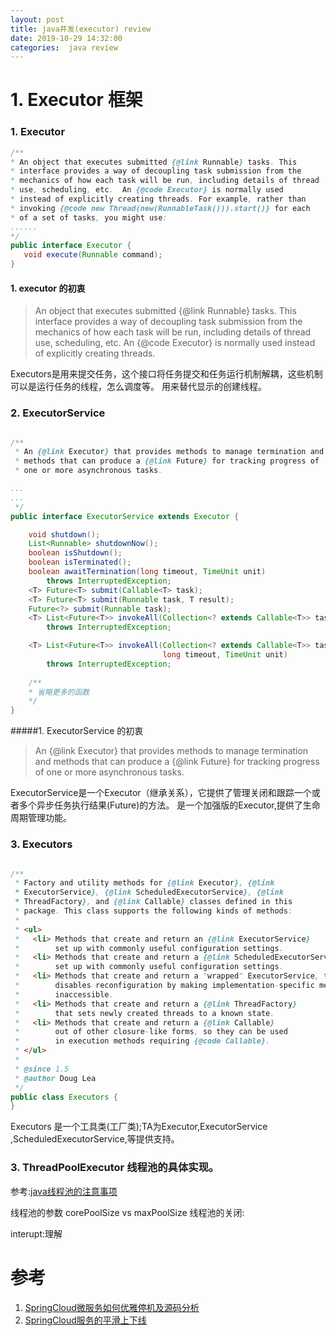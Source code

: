 ```yaml
---
layout: post
title: java并发(executor) review
date: 2019-10-29 14:32:00
categories:  java review
---
```


# 1. Executor 框架
 ### 1. Executor 
 ```java
 /**
 * An object that executes submitted {@link Runnable} tasks. This
 * interface provides a way of decoupling task submission from the
 * mechanics of how each task will be run, including details of thread
 * use, scheduling, etc.  An {@code Executor} is normally used
 * instead of explicitly creating threads. For example, rather than
 * invoking {@code new Thread(new(RunnableTask())).start()} for each
 * of a set of tasks, you might use:
 ......
 */
 public interface Executor {
    void execute(Runnable command);
}
 ```
 #### 1. executor 的初衷
 >An object that executes submitted {@link Runnable} tasks. This
 > interface provides a way of decoupling task submission from the
 > mechanics of how each task will be run, including details of thread
 > use, scheduling, etc.  An {@code Executor} is normally used
 > instead of explicitly creating threads. 

 Executors是用来提交任务，这个接口将任务提交和任务运行机制解耦，这些机制可以是运行任务的线程，怎么调度等。 用来替代显示的创建线程。


### 2. ExecutorService
```java

/**
 * An {@link Executor} that provides methods to manage termination and
 * methods that can produce a {@link Future} for tracking progress of
 * one or more asynchronous tasks.

...
...
 */
public interface ExecutorService extends Executor {

    void shutdown();
    List<Runnable> shutdownNow();
    boolean isShutdown();
    boolean isTerminated();
    boolean awaitTermination(long timeout, TimeUnit unit)
        throws InterruptedException;
    <T> Future<T> submit(Callable<T> task);
    <T> Future<T> submit(Runnable task, T result);
    Future<?> submit(Runnable task);
    <T> List<Future<T>> invokeAll(Collection<? extends Callable<T>> tasks)
        throws InterruptedException;

    <T> List<Future<T>> invokeAll(Collection<? extends Callable<T>> tasks,
                                  long timeout, TimeUnit unit)
        throws InterruptedException;
    
    /**
    * 省略更多的函数
    */
}
```
#####1. ExecutorService 的初衷
 >An {@link Executor} that provides methods to manage termination and
 > methods that can produce a {@link Future} for tracking progress of
 > one or more asynchronous tasks.   

ExecutorService是一个Executor（继承关系），它提供了管理关闭和跟踪一个或者多个异步任务执行结果(Future)的方法。 是一个加强版的Executor,提供了生命周期管理功能。


### 3. Executors
```java

/**
 * Factory and utility methods for {@link Executor}, {@link
 * ExecutorService}, {@link ScheduledExecutorService}, {@link
 * ThreadFactory}, and {@link Callable} classes defined in this
 * package. This class supports the following kinds of methods:
 *
 * <ul>
 *   <li> Methods that create and return an {@link ExecutorService}
 *        set up with commonly useful configuration settings.
 *   <li> Methods that create and return a {@link ScheduledExecutorService}
 *        set up with commonly useful configuration settings.
 *   <li> Methods that create and return a "wrapped" ExecutorService, that
 *        disables reconfiguration by making implementation-specific methods
 *        inaccessible.
 *   <li> Methods that create and return a {@link ThreadFactory}
 *        that sets newly created threads to a known state.
 *   <li> Methods that create and return a {@link Callable}
 *        out of other closure-like forms, so they can be used
 *        in execution methods requiring {@code Callable}.
 * </ul>
 *
 * @since 1.5
 * @author Doug Lea
 */
public class Executors {
}

```
 Executors 是一个工具类(工厂类);TA为Executor,ExecutorService ,ScheduledExecutorService,等提供支持。


### 3. ThreadPoolExecutor 线程池的具体实现。
参考:[java线程池的注意事项](http://quietlistener.github.io/java/%E7%BA%BF%E7%A8%8B%E6%B1%A0/2019/06/01/java%E7%BA%BF%E7%A8%8B%E6%B1%A0%E7%9A%84%E6%B3%A8%E6%84%8F%E4%BA%8B%E9%A1%B9.html)


 线程池的参数
 corePoolSize vs maxPoolSize
 线程池的关闭:

 interupt:理解
 

# 参考
1. [SpringCloud微服务如何优雅停机及源码分析](https://www.cnblogs.com/trust-freedom/p/10744683.html)
1. [SpringCloud服务的平滑上下线](https://juejin.im/post/5cf63899f265da1b9253c7f4)
